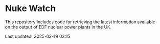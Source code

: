 # Nuke Watch

This repository includes code for retrieving the latest information available on the output of EDF nuclear power plants in the UK.

Last updated: 2025-02-19 03:15